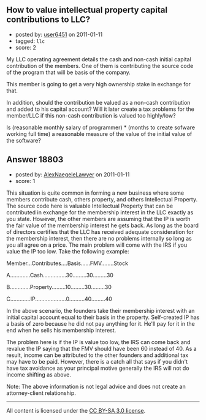 ## How to value intellectual property capital contributions to LLC?

- posted by: [user6451](https://stackexchange.com/users/-1/6451-user6451) on 2011-01-11
- tagged: `llc`
- score: 2

My LLC operating agreement details the cash and non-cash initial capital contribution of the members. One of them is contributing the source code of the program that will be basis of the company.

This member is going to get a very high ownership stake in exchange for that.

In addition, should the contribution be valued as a non-cash contribution and added to his capital account? Will it later create a tax problems for the member/LLC if this non-cash contribution is valued too highly/low?

Is (reasonable monthly salary of programmer) * (months to create sofware working full time) a reasonable measure of the value of the initial value of the software?


## Answer 18803

- posted by: [AlexNaegeleLawyer](https://stackexchange.com/users/-1/6331-alexnaegelelawyer) on 2011-01-11
- score: 1

This situation is quite common in forming a new business where some members contribute cash, others property, and others Intellectual Property.  The source code here is valuable Intellectual Property that can be contributed in exchange for the membership interest in the LLC exactly as you state.  However, the other members are assuming that the IP is worth the fair value of the membership interest he gets back.  As long as the board of directors certifies that the LLC has received adequate consideration for the membership interest, then there are no problems internally so long as you all agree on a price. 
   The main problem will come with the IRS if you value the IP too low. Take the following example:

Member...Contributes....Basis......FMV........Stock

A.............Cash...............30.........30.........30

B.............Property.........10.........30.........30

C.............IP....................0..........40.........40

In the above scenario, the founders take their membership interest with an initial capital account equal to their basis in the property.  Self-created IP has a basis of zero because he did not pay anything for it.  He'll pay for it in the end when he sells his membership interest. 

The problem here is if the IP is value too low, the IRS can come back and revalue the IP saying that the FMV should have been 60 instead of 40.  As a result, income can be attributed to the other founders and additional tax may have to be paid.  However, there is a catch all that says if you didn't have tax avoidance as your principal motive generally the IRS will not do income shifting as above. 

Note:  The above information is not legal advice and does not create an attorney-client relationship. 



---

All content is licensed under the [CC BY-SA 3.0 license](https://creativecommons.org/licenses/by-sa/3.0/).
